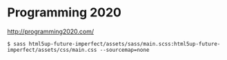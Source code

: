 # Programming 2020

http://programming2020.com/

```
$ sass html5up-future-imperfect/assets/sass/main.scss:html5up-future-imperfect/assets/css/main.css --sourcemap=none
```
